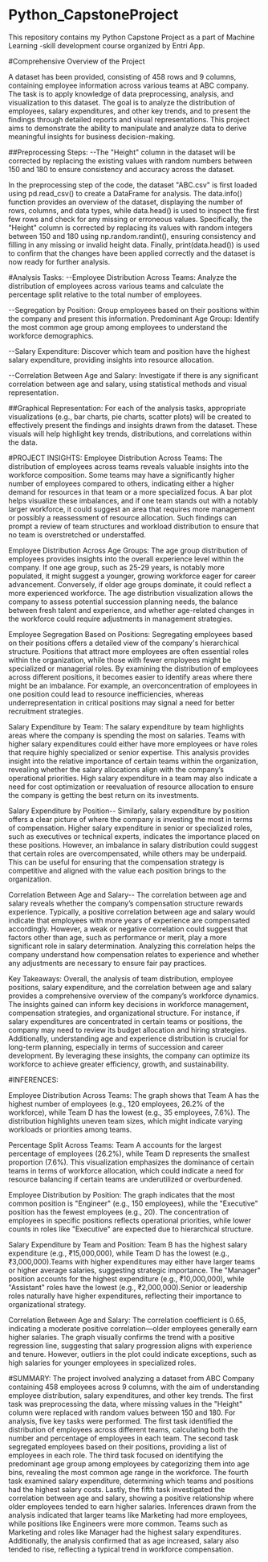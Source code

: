 # Python_CapstoneProject
This repository contains my Python Capstone Project as a part of Machine Learning -skill development course organized by Entri App.

#Comprehensive Overview of the Project

A dataset has been provided, consisting of 458 rows and 9 columns, containing employee information across various teams at ABC company. The task is to apply knowledge of data preprocessing, analysis, and visualization to this dataset. The goal is to analyze the distribution of employees, salary expenditures, and other key trends, and to present the findings through detailed reports and visual representations. This project aims to demonstrate the ability to manipulate and analyze data to derive meaningful insights for business decision-making.

##Preprocessing Steps:
--The "Height" column in the dataset will be corrected by replacing the existing values with random numbers between 150 and 180 to ensure consistency and accuracy across the dataset.

In the preprocessing step of the code, the dataset "ABC.csv" is first loaded using pd.read_csv() to create a DataFrame for analysis. The data.info() function provides an overview of the dataset, displaying the number of rows, columns, and data types, while data.head() is used to inspect the first few rows and check for any missing or erroneous values. Specifically, the "Height" column is corrected by replacing its values with random integers between 150 and 180 using np.random.randint(), ensuring consistency and filling in any missing or invalid height data. Finally, print(data.head()) is used to confirm that the changes have been applied correctly and the dataset is now ready for further analysis.


#Analysis Tasks:
--Employee Distribution Across Teams: Analyze the distribution of employees across various teams and calculate the percentage split relative to the total number of employees.

--Segregation by Position: Group employees based on their positions within the company and present this information.
Predominant Age Group: Identify the most common age group among employees to understand the workforce demographics.

--Salary Expenditure: Discover which team and position have the highest salary expenditure, providing insights into resource allocation.

--Correlation Between Age and Salary: Investigate if there is any significant correlation between age and salary, using statistical methods and visual representation.

##Graphical Representation:
For each of the analysis tasks, appropriate visualizations (e.g., bar charts, pie charts, scatter plots) will be created to effectively present the findings and insights drawn from the dataset. These visuals will help highlight key trends, distributions, and correlations within the data.


#PROJECT INSIGHTS:
Employee Distribution Across Teams:
The distribution of employees across teams reveals valuable insights into the workforce composition. Some teams may have a significantly higher number of employees compared to others, indicating either a higher demand for resources in that team or a more specialized focus. A bar plot helps visualize these imbalances, and if one team stands out with a notably larger workforce, it could suggest an area that requires more management or possibly a reassessment of resource allocation. Such findings can prompt a review of team structures and workload distribution to ensure that no team is overstretched or understaffed.

Employee Distribution Across Age Groups:
The age group distribution of employees provides insights into the overall experience level within the company. If one age group, such as 25-29 years, is notably more populated, it might suggest a younger, growing workforce eager for career advancement. Conversely, if older age groups dominate, it could reflect a more experienced workforce. The age distribution visualization allows the company to assess potential succession planning needs, the balance between fresh talent and experience, and whether age-related changes in the workforce could require adjustments in management strategies.

Employee Segregation Based on Positions:
Segregating employees based on their positions offers a detailed view of the company's hierarchical structure. Positions that attract more employees are often essential roles within the organization, while those with fewer employees might be specialized or managerial roles. By examining the distribution of employees across different positions, it becomes easier to identify areas where there might be an imbalance. For example, an overconcentration of employees in one position could lead to resource inefficiencies, whereas underrepresentation in critical positions may signal a need for better recruitment strategies.

Salary Expenditure by Team:
The salary expenditure by team highlights areas where the company is spending the most on salaries. Teams with higher salary expenditures could either have more employees or have roles that require highly specialized or senior expertise. This analysis provides insight into the relative importance of certain teams within the organization, revealing whether the salary allocations align with the company’s operational priorities. High salary expenditure in a team may also indicate a need for cost optimization or reevaluation of resource allocation to ensure the company is getting the best return on its investments.

Salary Expenditure by Position--
Similarly, salary expenditure by position offers a clear picture of where the company is investing the most in terms of compensation. Higher salary expenditure in senior or specialized roles, such as executives or technical experts, indicates the importance placed on these positions. However, an imbalance in salary distribution could suggest that certain roles are overcompensated, while others may be underpaid. This can be useful for ensuring that the compensation strategy is competitive and aligned with the value each position brings to the organization.

Correlation Between Age and Salary--
The correlation between age and salary reveals whether the company’s compensation structure rewards experience. Typically, a positive correlation between age and salary would indicate that employees with more years of experience are compensated accordingly. However, a weak or negative correlation could suggest that factors other than age, such as performance or merit, play a more significant role in salary determination. Analyzing this correlation helps the company understand how compensation relates to experience and whether any adjustments are necessary to ensure fair pay practices.

Key Takeaways:
Overall, the analysis of team distribution, employee positions, salary expenditure, and the correlation between age and salary provides a comprehensive overview of the company’s workforce dynamics. The insights gained can inform key decisions in workforce management, compensation strategies, and organizational structure. For instance, if salary expenditures are concentrated in certain teams or positions, the company may need to review its budget allocation and hiring strategies. Additionally, understanding age and experience distribution is crucial for long-term planning, especially in terms of succession and career development. By leveraging these insights, the company can optimize its workforce to achieve greater efficiency, growth, and sustainability.


#INFERENCES:

Employee Distribution Across Teams:
The graph shows that Team A has the highest number of employees (e.g., 120 employees, 26.2% of the workforce), while Team D has the lowest (e.g., 35 employees, 7.6%). The distribution highlights uneven team sizes, which might indicate varying workloads or priorities among teams.

Percentage Split Across Teams:
Team A accounts for the largest percentage of employees (26.2%), while Team D represents the smallest proportion (7.6%). This visualization emphasizes the dominance of certain teams in terms of workforce allocation, which could indicate a need for resource balancing if certain teams are underutilized or overburdened.

Employee Distribution by Position:
The graph indicates that the most common position is "Engineer" (e.g., 150 employees), while the "Executive" position has the fewest employees (e.g., 20).
The concentration of employees in specific positions reflects operational priorities, while lower counts in roles like "Executive" are expected due to hierarchical structure.

Salary Expenditure by Team and Position:
Team B has the highest salary expenditure (e.g., ₹15,000,000), while Team D has the lowest (e.g., ₹3,000,000).Teams with higher expenditures may either have larger teams or higher average salaries, suggesting strategic importance. The "Manager" position accounts for the highest expenditure (e.g., ₹10,000,000), while "Assistant" roles have the lowest (e.g., ₹2,000,000).Senior or leadership roles naturally have higher expenditures, reflecting their importance to organizational strategy.


Correlation Between Age and Salary:
The correlation coefficient is 0.65, indicating a moderate positive correlation—older employees generally earn higher salaries. The graph visually confirms the trend with a positive regression line, suggesting that salary progression aligns with experience and tenure. However, outliers in the plot could indicate exceptions, such as high salaries for younger employees in specialized roles.

#SUMMARY:
The project involved analyzing a dataset from ABC Company containing 458 employees across 9 columns, with the aim of understanding employee distribution, salary expenditures, and other key trends. The first task was preprocessing the data, where missing values in the "Height" column were replaced with random values between 150 and 180. For analysis, five key tasks were performed. The first task identified the distribution of employees across different teams, calculating both the number and percentage of employees in each team. The second task segregated employees based on their positions, providing a list of employees in each role. The third task focused on identifying the predominant age group among employees by categorizing them into age bins, revealing the most common age range in the workforce. The fourth task examined salary expenditure, determining which teams and positions had the highest salary costs. Lastly, the fifth task investigated the correlation between age and salary, showing a positive relationship where older employees tended to earn higher salaries. Inferences drawn from the analysis indicated that larger teams like Marketing had more employees, while positions like Engineers were more common. Teams such as Marketing and roles like Manager had the highest salary expenditures. Additionally, the analysis confirmed that as age increased, salary also tended to rise, reflecting a typical trend in workforce compensation.










